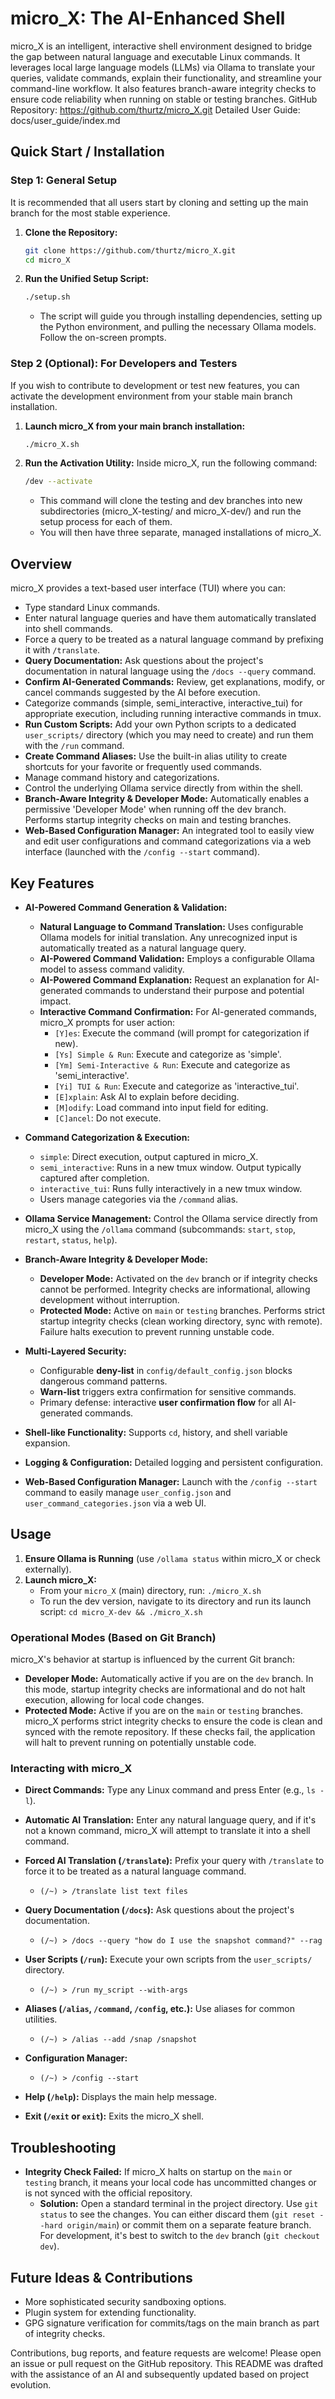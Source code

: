 # **micro_X: The AI-Enhanced Shell**

micro_X is an intelligent, interactive shell environment designed to bridge the gap between natural language and executable Linux commands. It leverages local large language models (LLMs) via Ollama to translate your queries, validate commands, explain their functionality, and streamline your command-line workflow. It also features branch-aware integrity checks to ensure code reliability when running on stable or testing branches.
GitHub Repository: https://github.com/thurtz/micro_X.git
Detailed User Guide: docs/user_guide/index.md

## **Quick Start / Installation**

### **Step 1: General Setup**

It is recommended that all users start by cloning and setting up the main branch for the most stable experience.

1.  **Clone the Repository:**
    ```bash
    git clone https://github.com/thurtz/micro_X.git
    cd micro_X
    ```
2.  **Run the Unified Setup Script:**
    ```bash
    ./setup.sh
    ```
    *   The script will guide you through installing dependencies, setting up the Python environment, and pulling the necessary Ollama models. Follow the on-screen prompts.

### **Step 2 (Optional): For Developers and Testers**

If you wish to contribute to development or test new features, you can activate the development environment from your stable main branch installation.

1.  **Launch micro_X from your main branch installation:**
    ```bash
    ./micro_X.sh
    ```
2.  **Run the Activation Utility:** Inside micro_X, run the following command:
    ```bash
    /dev --activate
    ```
    *   This command will clone the testing and dev branches into new subdirectories (micro_X-testing/ and micro_X-dev/) and run the setup process for each of them.
    *   You will then have three separate, managed installations of micro_X.

## **Overview**

micro_X provides a text-based user interface (TUI) where you can:

*   Type standard Linux commands.
*   Enter natural language queries and have them automatically translated into shell commands.
*   Force a query to be treated as a natural language command by prefixing it with `/translate`.
*   **Query Documentation:** Ask questions about the project's documentation in natural language using the `/docs --query` command.
*   **Confirm AI-Generated Commands:** Review, get explanations, modify, or cancel commands suggested by the AI before execution.
*   Categorize commands (simple, semi_interactive, interactive_tui) for appropriate execution, including running interactive commands in tmux.
*   **Run Custom Scripts:** Add your own Python scripts to a dedicated `user_scripts/` directory (which you may need to create) and run them with the `/run` command.
*   **Create Command Aliases:** Use the built-in alias utility to create shortcuts for your favorite or frequently used commands.
*   Manage command history and categorizations.
*   Control the underlying Ollama service directly from within the shell.
*   **Branch-Aware Integrity & Developer Mode:** Automatically enables a permissive 'Developer Mode' when running off the dev branch. Performs startup integrity checks on main and testing branches.
*   **Web-Based Configuration Manager:** An integrated tool to easily view and edit user configurations and command categorizations via a web interface (launched with the `/config --start` command).

## **Key Features**

*   **AI-Powered Command Generation & Validation:**
    *   **Natural Language to Command Translation:** Uses configurable Ollama models for initial translation. Any unrecognized input is automatically treated as a natural language query.
    *   **AI-Powered Command Validation:** Employs a configurable Ollama model to assess command validity.
    *   **AI-Powered Command Explanation:** Request an explanation for AI-generated commands to understand their purpose and potential impact.
    *   **Interactive Command Confirmation:** For AI-generated commands, micro_X prompts for user action:
        *   `[Y]es`: Execute the command (will prompt for categorization if new).
        *   `[Ys] Simple & Run`: Execute and categorize as 'simple'.
        *   `[Ym] Semi-Interactive & Run`: Execute and categorize as 'semi_interactive'.
        *   `[Yi] TUI & Run`: Execute and categorize as 'interactive_tui'.
        *   `[E]xplain`: Ask AI to explain before deciding.
        *   `[M]odify`: Load command into input field for editing.
        *   `[C]ancel`: Do not execute.

*   **Command Categorization & Execution:**
    *   `simple`: Direct execution, output captured in micro_X.
    *   `semi_interactive`: Runs in a new tmux window. Output typically captured after completion.
    *   `interactive_tui`: Runs fully interactively in a new tmux window.
    *   Users manage categories via the `/command` alias.

*   **Ollama Service Management:** Control the Ollama service directly from micro_X using the `/ollama` command (subcommands: `start`, `stop`, `restart`, `status`, `help`).

*   **Branch-Aware Integrity & Developer Mode:**
    *   **Developer Mode:** Activated on the `dev` branch or if integrity checks cannot be performed. Integrity checks are informational, allowing development without interruption.
    *   **Protected Mode:** Active on `main` or `testing` branches. Performs strict startup integrity checks (clean working directory, sync with remote). Failure halts execution to prevent running unstable code.

*   **Multi-Layered Security:**
    *   Configurable **deny-list** in `config/default_config.json` blocks dangerous command patterns.
    *   **Warn-list** triggers extra confirmation for sensitive commands.
    *   Primary defense: interactive **user confirmation flow** for all AI-generated commands.

*   **Shell-like Functionality:** Supports `cd`, history, and shell variable expansion.

*   **Logging & Configuration:** Detailed logging and persistent configuration.

*   **Web-Based Configuration Manager:** Launch with the `/config --start` command to easily manage `user_config.json` and `user_command_categories.json` via a web UI.

## **Usage**

1.  **Ensure Ollama is Running** (use `/ollama status` within micro_X or check externally).
2.  **Launch micro_X:**
    *   From your `micro_X` (main) directory, run: `./micro_X.sh`
    *   To run the dev version, navigate to its directory and run its launch script: `cd micro_X-dev && ./micro_X.sh`

### **Operational Modes (Based on Git Branch)**

micro_X's behavior at startup is influenced by the current Git branch:

*   **Developer Mode:** Automatically active if you are on the `dev` branch. In this mode, startup integrity checks are informational and do not halt execution, allowing for local code changes.
*   **Protected Mode:** Active if you are on the `main` or `testing` branches. micro_X performs strict integrity checks to ensure the code is clean and synced with the remote repository. If these checks fail, the application will halt to prevent running on potentially unstable code.

### **Interacting with micro_X**

*   **Direct Commands:** Type any Linux command and press Enter (e.g., `ls -l`).
*   **Automatic AI Translation:** Enter any natural language query, and if it's not a known command, micro_X will attempt to translate it into a shell command.
*   **Forced AI Translation (`/translate`):** Prefix your query with `/translate` to force it to be treated as a natural language command.
    *   `(/~) > /translate list text files`
*   **Query Documentation (`/docs`):** Ask questions about the project's documentation.
    *   `(/~) > /docs --query "how do I use the snapshot command?" --rag`
*   **User Scripts (`/run`):** Execute your own scripts from the `user_scripts/` directory.
    *   `(/~) > /run my_script --with-args`
*   **Aliases (`/alias`, `/command`, `/config`, etc.):** Use aliases for common utilities.
    *   `(/~) > /alias --add /snap /snapshot`
*   **Configuration Manager:**
    *   `(/~) > /config --start`

*   **Help (`/help`):** Displays the main help message.
*   **Exit (`/exit` or `exit`):** Exits the micro_X shell.

## **Troubleshooting**

*   **Integrity Check Failed:** If micro_X halts on startup on the `main` or `testing` branch, it means your local code has uncommitted changes or is not synced with the official repository.
    *   **Solution:** Open a standard terminal in the project directory. Use `git status` to see the changes. You can either discard them (`git reset --hard origin/main`) or commit them on a separate feature branch. For development, it's best to switch to the `dev` branch (`git checkout dev`).

## **Future Ideas & Contributions**

*   More sophisticated security sandboxing options.
*   Plugin system for extending functionality.
*   GPG signature verification for commits/tags on the main branch as part of integrity checks.

Contributions, bug reports, and feature requests are welcome! Please open an issue or pull request on the GitHub repository.
This README was drafted with the assistance of an AI and subsequently updated based on project evolution.